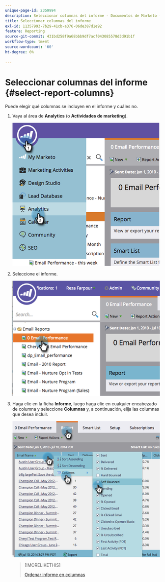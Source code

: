 ```yaml
---
unique-page-id: 2359994
description: Seleccionar columnas del informe - Documentos de Marketo - Documentación del producto
title: Seleccionar columnas del informe
exl-id: 11357993-7b29-41cb-a376-06de387d1e92
feature: Reporting
source-git-commit: 431bd258f9a68bbb9df7acf043085578d3d91b1f
workflow-type: tm+mt
source-wordcount: '60'
ht-degree: 0%

---
```


# Seleccionar columnas del informe {#select-report-columns}

Puede elegir qué columnas se incluyen en el informe y cuáles no.

1. Vaya al área de **Analytics** (o **Actividades de marketing**).

   ![](assets/image2014-9-16-10-3a43-3a0.png)

1. Seleccione el informe.

   ![](assets/image2014-9-16-10-3a43-3a5.png)

1. Haga clic en la ficha **Informe**, luego haga clic en cualquier encabezado de columna y seleccione **Columnas** y, a continuación, elija las columnas que desea incluir.

   ![](assets/image2014-9-16-10-3a43-3a9.png)

   >[!MORELIKETHIS]
   >
   >[Ordenar informe en columnas](/help/marketo/product-docs/reporting/basic-reporting/editing-reports/sort-report-on-columns.md)
